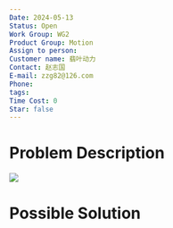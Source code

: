 ```yaml
---
Date: 2024-05-13
Status: Open
Work Group: WG2
Product Group: Motion
Assign to person: 
Customer name: 翡叶动力
Contact: 赵志国
E-mail: zzg82@126.com
Phone: 
tags: 
Time Cost: 0
Star: false
---
```


# Problem Description



![](Files/Pasted%20image%2020240513093620.png)





# Possible Solution

